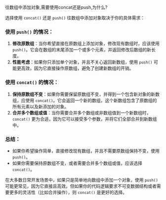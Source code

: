 往数组中添加对象,需要使用concat还是push,为什么?

选择使用 `concat()` 还是 `push()` 往数组中添加对象取决于你的具体需求：

### 使用 `push()` 的情况：

1. **修改原数组**：当你希望直接在原数组上添加对象，修改现有数组时，应该使用 `push()`。它会在数组的末尾添加一个或多个元素，并返回修改后数组的新长度。
2. **性能考虑**：如果你只添加单个对象，并且不关心返回新数组，使用 `push()` 可能更高效，因为它直接操作原数组，避免了创建新数组的开销。

### 使用 `concat()` 的情况：

1. **保持原数组不变**：如果你需要保留原数组不变，并得到一个包含新对象的新数组，应使用 `concat()`。它会返回一个新的数组，这个新数组包含了原数组的所有元素以及新添加的对象。
2. **合并多个数组或值**：当你需要合并多个数组或非数组值到一个新数组时，`concat()` 更为合适，因为它可以接受多个参数，并将它们全部合并到新数组中。

### 总结：

- 如果你希望操作简单，直接修改现有数组，并且不需要原数组保持不变，使用 `push()`。
- 如果你需要保持原数组不变，或者需要合并多个数组或值，应该选择 `concat()`。

在大多数日常开发场景中，如果只是简单地向数组中添加一个对象，使用 `push()` 可能更常见，因为它直接且高效。但如果你的代码逻辑要求不可变数据结构或者需要更多的灵活性（比如合并操作），则 `concat()` 是更好的选择。